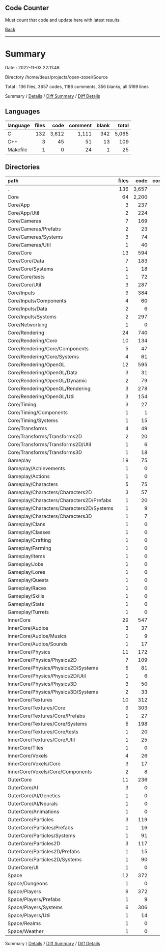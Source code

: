 Code Counter
-----

Must count that code and update here with latest results.

[Back](../../readme.md)

-----

# Summary

Date : 2022-11-03 22:11:48

Directory /home/deus/projects/open-zoxel/Source

Total : 136 files,  3657 codes, 1186 comments, 356 blanks, all 5199 lines

Summary / [Details](details.md) / [Diff Summary](diff.md) / [Diff Details](diff-details.md)

## Languages
| language | files | code | comment | blank | total |
| :--- | ---: | ---: | ---: | ---: | ---: |
| C | 132 | 3,612 | 1,111 | 342 | 5,065 |
| C++ | 3 | 45 | 51 | 13 | 109 |
| Makefile | 1 | 0 | 24 | 1 | 25 |

## Directories
| path | files | code | comment | blank | total |
| :--- | ---: | ---: | ---: | ---: | ---: |
| . | 136 | 3,657 | 1,186 | 356 | 5,199 |
| Core | 64 | 2,200 | 559 | 234 | 2,993 |
| Core/App | 3 | 237 | 43 | 22 | 302 |
| Core/App/Util | 2 | 224 | 42 | 20 | 286 |
| Core/Cameras | 7 | 169 | 52 | 13 | 234 |
| Core/Cameras/Prefabs | 2 | 23 | 2 | 2 | 27 |
| Core/Cameras/Systems | 3 | 74 | 17 | 3 | 94 |
| Core/Cameras/Util | 1 | 40 | 15 | 5 | 60 |
| Core/Core | 13 | 594 | 69 | 71 | 734 |
| Core/Core/Data | 7 | 183 | 21 | 24 | 228 |
| Core/Core/Systems | 1 | 18 | 4 | 1 | 23 |
| Core/Core/tests | 1 | 72 | 0 | 2 | 74 |
| Core/Core/Util | 3 | 287 | 34 | 41 | 362 |
| Core/Inputs | 9 | 384 | 21 | 19 | 424 |
| Core/Inputs/Components | 4 | 60 | 8 | 2 | 70 |
| Core/Inputs/Data | 2 | 6 | 1 | 1 | 8 |
| Core/Inputs/Systems | 2 | 297 | 8 | 13 | 318 |
| Core/Networking | 1 | 0 | 0 | 1 | 1 |
| Core/Rendering | 24 | 740 | 347 | 99 | 1,186 |
| Core/Rendering/Core | 10 | 134 | 54 | 17 | 205 |
| Core/Rendering/Core/Components | 5 | 47 | 12 | 9 | 68 |
| Core/Rendering/Core/Systems | 4 | 61 | 28 | 6 | 95 |
| Core/Rendering/OpenGL | 12 | 595 | 267 | 78 | 940 |
| Core/Rendering/OpenGL/Data | 3 | 31 | 3 | 0 | 34 |
| Core/Rendering/OpenGL/Dynamic | 2 | 79 | 67 | 17 | 163 |
| Core/Rendering/OpenGL/Rendering | 3 | 278 | 117 | 36 | 431 |
| Core/Rendering/OpenGL/Util | 3 | 154 | 70 | 19 | 243 |
| Core/Timing | 3 | 27 | 5 | 2 | 34 |
| Core/Timing/Components | 1 | 1 | 1 | 0 | 2 |
| Core/Timing/Systems | 1 | 15 | 1 | 0 | 16 |
| Core/Transforms | 4 | 49 | 22 | 7 | 78 |
| Core/Transforms/Transforms2D | 2 | 20 | 7 | 2 | 29 |
| Core/Transforms/Transforms2D/Util | 1 | 6 | 1 | 0 | 7 |
| Core/Transforms/Transforms3D | 1 | 18 | 13 | 3 | 34 |
| Gameplay | 19 | 75 | 119 | 27 | 221 |
| Gameplay/Achievements | 1 | 0 | 0 | 1 | 1 |
| Gameplay/Actions | 1 | 0 | 0 | 1 | 1 |
| Gameplay/Characters | 5 | 75 | 119 | 13 | 207 |
| Gameplay/Characters/Characters2D | 3 | 57 | 117 | 10 | 184 |
| Gameplay/Characters/Characters2D/Prefabs | 1 | 20 | 2 | 1 | 23 |
| Gameplay/Characters/Characters2D/Systems | 1 | 9 | 107 | 6 | 122 |
| Gameplay/Characters/Characters3D | 1 | 7 | 1 | 1 | 9 |
| Gameplay/Clans | 1 | 0 | 0 | 1 | 1 |
| Gameplay/Classes | 1 | 0 | 0 | 1 | 1 |
| Gameplay/Crafting | 1 | 0 | 0 | 1 | 1 |
| Gameplay/Farming | 1 | 0 | 0 | 1 | 1 |
| Gameplay/Items | 1 | 0 | 0 | 1 | 1 |
| Gameplay/Jobs | 1 | 0 | 0 | 1 | 1 |
| Gameplay/Lores | 1 | 0 | 0 | 1 | 1 |
| Gameplay/Quests | 1 | 0 | 0 | 1 | 1 |
| Gameplay/Races | 1 | 0 | 0 | 1 | 1 |
| Gameplay/Skills | 1 | 0 | 0 | 1 | 1 |
| Gameplay/Stats | 1 | 0 | 0 | 1 | 1 |
| Gameplay/Turrets | 1 | 0 | 0 | 1 | 1 |
| InnerCore | 29 | 547 | 216 | 49 | 812 |
| InnerCore/Audios | 3 | 37 | 21 | 11 | 69 |
| InnerCore/Audios/Musics | 1 | 9 | 7 | 4 | 20 |
| InnerCore/Audios/Sounds | 1 | 17 | 13 | 5 | 35 |
| InnerCore/Physics | 11 | 172 | 74 | 9 | 255 |
| InnerCore/Physics/Physics2D | 7 | 109 | 41 | 3 | 153 |
| InnerCore/Physics/Physics2D/Systems | 5 | 81 | 35 | 1 | 117 |
| InnerCore/Physics/Physics2D/Util | 1 | 6 | 0 | 0 | 6 |
| InnerCore/Physics/Physics3D | 3 | 50 | 29 | 2 | 81 |
| InnerCore/Physics/Physics3D/Systems | 2 | 33 | 20 | 0 | 53 |
| InnerCore/Textures | 10 | 312 | 104 | 22 | 438 |
| InnerCore/Textures/Core | 9 | 303 | 98 | 19 | 420 |
| InnerCore/Textures/Core/Prefabs | 1 | 27 | 1 | 4 | 32 |
| InnerCore/Textures/Core/Systems | 5 | 198 | 56 | 5 | 259 |
| InnerCore/Textures/Core/tests | 1 | 20 | 1 | 4 | 25 |
| InnerCore/Textures/Core/Util | 1 | 25 | 20 | 4 | 49 |
| InnerCore/Tiles | 1 | 0 | 0 | 1 | 1 |
| InnerCore/Voxels | 4 | 26 | 17 | 6 | 49 |
| InnerCore/Voxels/Core | 3 | 17 | 15 | 3 | 35 |
| InnerCore/Voxels/Core/Components | 2 | 8 | 7 | 0 | 15 |
| OuterCore | 11 | 236 | 82 | 16 | 334 |
| OuterCore/AI | 3 | 0 | 0 | 3 | 3 |
| OuterCore/AI/Genetics | 1 | 0 | 0 | 1 | 1 |
| OuterCore/AI/Neurals | 1 | 0 | 0 | 1 | 1 |
| OuterCore/Animations | 1 | 0 | 0 | 1 | 1 |
| OuterCore/Particles | 3 | 119 | 20 | 2 | 141 |
| OuterCore/Particles/Prefabs | 1 | 16 | 6 | 0 | 22 |
| OuterCore/Particles/Systems | 1 | 91 | 10 | 0 | 101 |
| OuterCore/Particles2D | 3 | 117 | 62 | 9 | 188 |
| OuterCore/Particles2D/Prefabs | 1 | 15 | 2 | 1 | 18 |
| OuterCore/Particles2D/Systems | 1 | 90 | 56 | 6 | 152 |
| OuterCore/UI | 1 | 0 | 0 | 1 | 1 |
| Space | 12 | 372 | 134 | 15 | 521 |
| Space/Dungeons | 1 | 0 | 0 | 1 | 1 |
| Space/Players | 9 | 372 | 134 | 12 | 518 |
| Space/Players/Prefabs | 1 | 9 | 1 | 1 | 11 |
| Space/Players/Systems | 6 | 306 | 107 | 8 | 421 |
| Space/Players/Util | 1 | 14 | 6 | 1 | 21 |
| Space/Realms | 1 | 0 | 0 | 1 | 1 |
| Space/Weather | 1 | 0 | 0 | 1 | 1 |

Summary / [Details](details.md) / [Diff Summary](diff.md) / [Diff Details](diff-details.md)